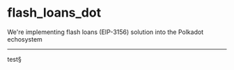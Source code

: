 # flash_loans_dot
We're implementing flash loans (EIP-3156) solution into the Polkadot echosystem

---

test§
